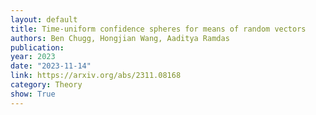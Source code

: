 ```yaml
---
layout: default 
title: Time-uniform confidence spheres for means of random vectors
authors: Ben Chugg, Hongjian Wang, Aaditya Ramdas
publication: 
year: 2023
date: "2023-11-14"
link: https://arxiv.org/abs/2311.08168
category: Theory
show: True
---
```

